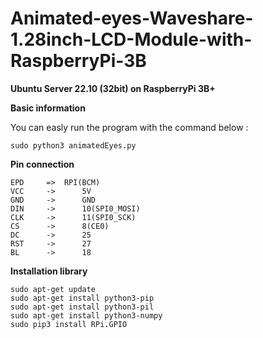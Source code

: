 # Animated-eyes-Waveshare-1.28inch-LCD-Module-with-RaspberryPi-3B

**Ubuntu Server 22.10 (32bit) on RaspberryPi 3B+**

**Basic information**

You can easly run the program with the command below :

```
sudo python3 animatedEyes.py
```

**Pin connection**

```
EPD  	=>	RPI(BCM)
VCC    	->    	5V
GND    	->    	GND
DIN    	->    	10(SPI0_MOSI)
CLK    	->    	11(SPI0_SCK)
CS     	->    	8(CE0)
DC     	->    	25
RST    	->    	27
BL  	->    	18
```

**Installation library**

```
sudo apt-get update
sudo apt-get install python3-pip
sudo apt-get install python3-pil
sudo apt-get install python3-numpy
sudo pip3 install RPi.GPIO
```
